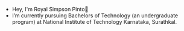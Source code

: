 -  Hey, I'm Royal Simpson Pinto👋
-  I’m currently pursuing Bachelors of Technology (an undergraduate program) at National Institute of Technology Karnataka, Surathkal.

<!---
royalpinto007/royalpinto007 is a ✨ special ✨ repository because its `README.md` (this file) appears on your GitHub profile.
You can click the Preview link to take a look at your changes.
--->
